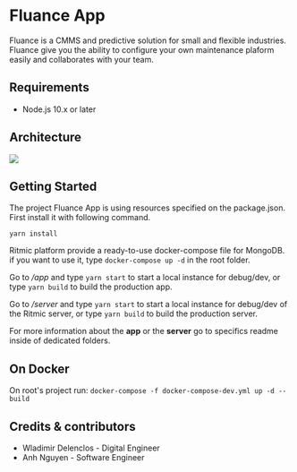 # Fluance App
Fluance is a CMMS and predictive solution for small and flexible industries.
Fluance give you the ability to configure your own maintenance plaform easily and collaborates with your team. 

## Requirements

- Node.js 10.x or later

## Architecture



[![](https://github.com/wdelenclos/Fluance-app/blob/master/preview.png?raw=true)](https://github.com/wdelenclos/Ritmic-platform/blob/master/preview.png?raw=true)

## Getting Started

The project Fluance App is using resources specified on the package.json. First install it with following command.

    yarn install

Ritmic platform provide a ready-to-use docker-compose file for MongoDB. if you want to use it, type `docker-compose up -d` in the root folder. 

Go to */app* and type ``yarn start`` to start a local instance for debug/dev, or type ``yarn build`` to build the production app.

Go to */server* and type ``yarn start`` to start a local instance for debug/dev of the Ritmic server, or type ``yarn build`` to build the production server.

For more information about the **app** or the **server** go to specifics readme inside of dedicated folders.

## On Docker

On root's project run: `docker-compose -f docker-compose-dev.yml up -d --build`

## Credits & contributors
- Wladimir Delenclos - Digital Engineer
- Anh Nguyen - Software Engineer
